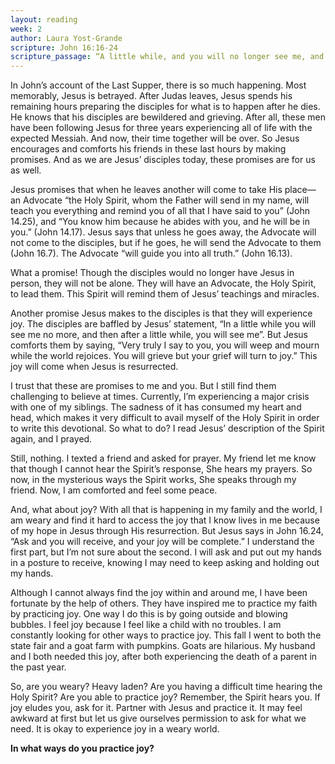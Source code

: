 ```yaml
---
layout: reading
week: 2
author: Laura Yost-Grande
scripture: John 16:16-24
scripture_passage: “A little while, and you will no longer see me, and again a little while, and you will see me.” Then some of his disciples said to one another, “What does he mean by saying to us, ‘A little while, and you will no longer see me, and again a little while, and you will see me,’ and ‘because I am going to the Father’?” They said, “What does he mean by this ‘a little while’? We do not know what he is talking about.” Jesus knew that they wanted to ask him, so he said to them, “Are you discussing among yourselves what I meant when I said, ‘A little while, and you will no longer see me, and again a little while, and you will see me’? Very truly, I tell you, you will weep and mourn, but the world will rejoice&#59; you will have pain, but your pain will turn into joy. When a woman is in labor, she has pain because her hour has come. But when her child is born, she no longer remembers the anguish because of the joy of having brought a human being into the world. So you have pain now, but I will see you again, and your hearts will rejoice, and no one will take your joy from you. On that day you will ask nothing of me. Very truly, I tell you, if you ask anything of the Father in my name, he will give it to you. Until now you have not asked for anything in my name. Ask and you will receive, so that your joy may be complete.
---
```


In John’s account of the Last Supper, there is so much happening.  Most memorably, Jesus is betrayed. After Judas leaves, Jesus spends his remaining hours preparing the disciples for what is to happen after he dies. He knows that his disciples are bewildered and grieving.  After all, these men have been following Jesus for three years experiencing all of life with the expected Messiah. And now, their time together will be over. So Jesus encourages and comforts his friends in these last hours by making promises. And as we are Jesus’ disciples today, these promises are for us as well.

Jesus promises that when he leaves another will come to take His place—an Advocate “the Holy Spirit, whom the Father will send in my name, will teach you everything and remind you of all that I have said to you” (John 14.25), and  “You know him because he abides with you, and he will be in you.” (John 14.17). Jesus says that unless he goes away, the Advocate will not come to the disciples, but if he goes, he will send the Advocate to them (John 16.7). The Advocate “will guide you into all truth.” (John 16.13).

What a promise!  Though the disciples would no longer have Jesus in person, they will not be alone. They will have an Advocate, the Holy Spirit, to lead them. This Spirit will remind them of Jesus’ teachings and miracles.

Another promise Jesus makes to the disciples is that they will experience joy.  The disciples are baffled by Jesus’ statement, “In a little while you will see me no more, and then after a little while, you will see me”. But Jesus comforts them by saying, “Very truly I say to you, you will weep and mourn while the world rejoices. You will grieve but your grief will turn to joy.” This joy will come when Jesus is resurrected. 

I trust that these are promises to me and you. But I still find them challenging to believe at times. Currently, I’m experiencing a major crisis with one of my siblings. The sadness of it has consumed my heart and head, which makes it very difficult to avail myself of the Holy Spirit in order to write this devotional.  So what to do? I read Jesus’ description of the Spirit again, and I prayed.

Still, nothing. I texted a friend and asked for prayer.  My friend let me know that though I cannot hear the Spirit’s response, She hears my prayers. So now, in the mysterious ways the Spirit works, She speaks through my friend. Now, I am comforted and feel some peace. 

And, what about joy?  With all that is happening in my family and the world, I am weary and find it hard to access the joy that I know lives in me because of my hope in Jesus through His resurrection. But Jesus says in John 16.24, “Ask and you will receive, and your joy will be complete.” I understand the first part, but I’m not sure about the second. I will ask and put out my hands in a posture to receive, knowing I may need to keep asking and holding out my hands. 

Although I cannot always find the joy within and around me, I have been fortunate by the help of others. They have inspired me to practice my faith by practicing joy. One way I do this is by going outside and blowing bubbles. I feel joy because I feel like a child with no troubles.
I am constantly looking for other ways to practice joy. This fall I went to both the state fair and a goat farm with pumpkins. Goats are hilarious. My husband and I both needed this joy, after both experiencing the death of a parent in the past year.

So, are you weary? Heavy laden?  Are you having a difficult time hearing the Holy Spirit?  Are you able to practice joy?  Remember, the Spirit hears you.  If joy eludes you, ask for it. Partner with Jesus and practice it. It may feel awkward at first but let us give ourselves permission to ask for what we need. It is okay to experience joy in a weary world.  

<b>In what ways do you practice joy?</b>